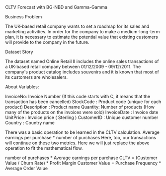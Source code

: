 CLTV Forecast with BG-NBD and Gamma-Gamma

Business Problem

The UK-based retail company wants to set a roadmap for its sales and marketing activities. In order for the company to make a medium-long-term plan, it is necessary to estimate the potential value that existing customers will provide to the company in the future.

Dataset Story

The dataset named Online Retail II includes the online sales transactions of a UK-based retail company between 01/12/2009 - 09/12/2011. The company's product catalog includes souvenirs and it is known that most of its customers are wholesalers.

About Variables:

InvoiceNo: Invoice Number (If this code starts with C, it means that the transaction has been cancelled)
StockCode : Product code (unique for each product)
Description : Product name
Quantity: Number of products (How many of the products on the invoices were sold)
InvoiceDate : Invoice date
UnitPrice : Invoice price ( Sterling )
CustomerID : Unique customer number
Country : Country name

There was a basic operation to be learned in the CLTV calculation.
Average earnings per purchase * number of purchases
Here, too, our transactions will continue on these two metrics.
Here we will just replace the above operation to fit the mathematical flow.

number of purchases * Average earnings per purchase
CLTV = (Customer Value / Churn Rate) * Profit Margin
Customer Value = Purchase Frequency * Average Order Value